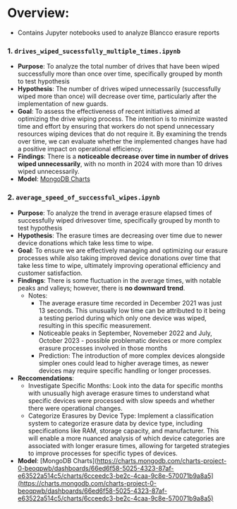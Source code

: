 #  Overview: 

* Contains Jupyter notebooks used to analyze Blancco erasure reports

### 1. `drives_wiped_sucessfully_multiple_times.ipynb`
   - **Purpose**: To analyze the total number of drives that have been wiped successfully more than once over time, specifically grouped by month to test hypothesis
   - **Hypothesis**: The number of drives wiped unnecessarily (successfully wiped more than once) will decrease over time, particularly after the implementation of new guards.
   - **Goal**: To assess the effectiveness of recent initiatives aimed at optimizing the drive wiping process. The intention is to minimize wasted time and effort by ensuring that workers do not spend unnecessary resources wiping devices that do not require it. By examining the trends over time, we can evaluate whether the implemented changes have had a positive impact on operational efficiency.
   - **Findings**: There is a **noticeable decrease over time in number of drives wiped unnecessarily**, with no month in 2024 with more than 10 drives wiped unnecessarily.
   - **Model**: [MongoDB Charts](https://charts.mongodb.com/charts-project-0-beoqpwb/dashboards/66ed6f58-5025-4323-87af-e63522a514c5/charts/6cceedc3-be2c-4caa-9c8e-570071b9a8a5)

### 2. `average_speed_of_successful_wipes.ipynb`
   - **Purpose**: To analyze the trend in average erasure elapsed times of successfully wiped drivesover time, specifically grouped by month to test hypothesis
   - **Hypothesis**: The erasure times are decreasing over time due to newer device donations which take less time to wipe.
   - **Goal**: To ensure we are effectively managing and optimizing our erasure processes while also taking improved device donations over time that take less time to wipe, ultimately improving operational efficiency and customer satisfaction.
   - **Findings**: There is some fluctuation in the average times, with notable peaks and valleys; however, there is **no downward trend**.
      - Notes:
           - The average erasure time recorded in December 2021 was just 13 seconds. This unusually low time can be attributed to it being a testing period during which only one device was wiped, resulting in this specific measurement.
           - Noticeable peaks in September, Novemeber 2022 and July, October 2023 - possible problematic devices or more complex erasure processes involved in those months
           - Prediction: The introduction of more complex devices alongside simpler ones could lead to higher average times, as newer devices may require specific handling or longer processes.
   - **Reccomendations**:
        - Investigate Specific Months: Look into the data for specific months with unusually high average erasure times to understand what specific devices were processed with slow speeds and whether there were operational changes. 
        - Categorize Erasures by Device Type: Implement a classification system to categorize erasure data by device type, including specifications like RAM, storage capacity, and manufacturer. This will enable a more nuanced analysis of which device categories are associated with longer erasure times, allowing for targeted strategies to improve processes for specific types of devices.
   - **Model**: [MongoDB Charts](https://charts.mongodb.com/charts-project-0-beoqpwb/dashboards/66ed6f58-5025-4323-87af-e63522a514c5/charts/6cceedc3-be2c-4caa-9c8e-570071b9a8a5](https://charts.mongodb.com/charts-project-0-beoqpwb/dashboards/66ed6f58-5025-4323-87af-e63522a514c5/charts/6cceedc3-be2c-4caa-9c8e-570071b9a8a5)
